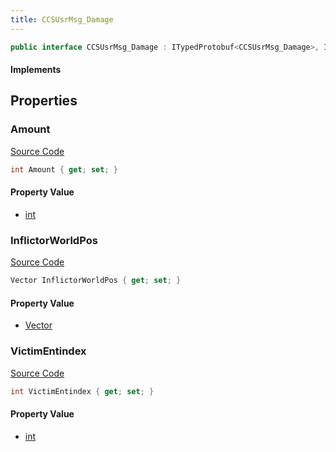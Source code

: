 ```yaml
---
title: CCSUsrMsg_Damage
---
```


```csharp
public interface CCSUsrMsg_Damage : ITypedProtobuf<CCSUsrMsg_Damage>, INativeHandle, INetMessage<CCSUsrMsg_Damage>, IDisposable
```

#### Implements

## Properties

### Amount

[Source Code](https://github.com/swiftly-solution/swiftlys2/blob/main/managed/src/SwiftlyS2.Generated/Protobufs/Interfaces/CCSUsrMsg_Damage.cs#L18)

```csharp
int Amount { get; set; }
```

#### Property Value

- [int](https://learn.microsoft.com/dotnet/api/system.int32)

### InflictorWorldPos

[Source Code](https://github.com/swiftly-solution/swiftlys2/blob/main/managed/src/SwiftlyS2.Generated/Protobufs/Interfaces/CCSUsrMsg_Damage.cs#L21)

```csharp
Vector InflictorWorldPos { get; set; }
```

#### Property Value

- [Vector](/docs/api/shared/natives/vector)

### VictimEntindex

[Source Code](https://github.com/swiftly-solution/swiftlys2/blob/main/managed/src/SwiftlyS2.Generated/Protobufs/Interfaces/CCSUsrMsg_Damage.cs#L24)

```csharp
int VictimEntindex { get; set; }
```

#### Property Value

- [int](https://learn.microsoft.com/dotnet/api/system.int32)


